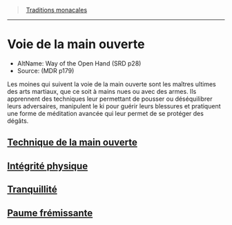 ﻿---
!SubClassItem
Id: monk_openhand_hd.md#voie-de-la-main-ouverte
RootId: monk_openhand_hd.md
ParentLink: monk_hd.md#traditions-monacales
Name: Voie de la main ouverte
ParentName: Traditions monacales
NameLevel: 1
AltName: Way of the Open Hand (SRD p28)
Source: (MDR p179)
---
>  [Traditions monacales](hd_monk_traditions_monacales.md)

---


# Voie de la main ouverte

- AltName: Way of the Open Hand (SRD p28)
- Source: (MDR p179)

Les moines qui suivent la voie de la main ouverte sont les maîtres ultimes des arts martiaux, que ce soit à mains nues ou avec des armes. Ils apprennent des techniques leur permettant de pousser ou déséquilibrer leurs adversaires, manipulent le ki pour guérir leurs blessures et pratiquent une forme de méditation avancée qui leur permet de se protéger des dégâts.



## [Technique de la main ouverte](hd_monk_openhand_technique_de_la_main_ouverte.md)



## [Intégrité physique](hd_monk_openhand_integrite_physique.md)



## [Tranquillité](hd_monk_openhand_tranquillite.md)



## [Paume frémissante](hd_monk_openhand_paume_fremissante.md)

